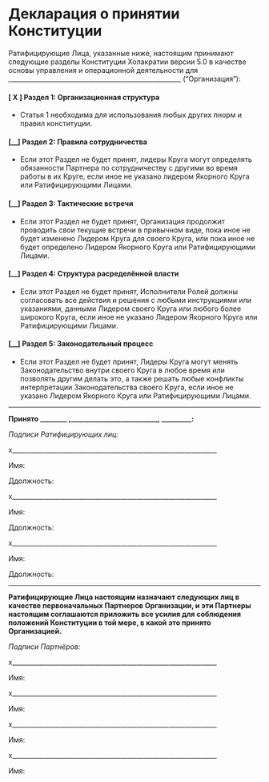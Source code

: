 Декларация о принятии Конституции
=================================

Ратифицирующие Лица, указанные ниже, настоящим принимают следующие разделы Конституции Холакратии версии 5.0 в качестве основы управления и операционной деятельности для \_\_\_\_\_\_\_\_\_\_\_\_\_\_\_\_\_\_\_\_\_\_\_\_\_\_\_\_\_\_\_\_\_\_\_\_\_\_\_\_\_\_\_\_\_\_\_\_\_\_\_\_\_\_ (“Организация”):

#### [ X ] Раздел 1: Организационная структура

- Статья 1 необходима для использования любых других пнорм и правил конституции.

#### [\_\_] Раздел 2: Правила сотрудничества

- Если этот Раздел не будет принят, лидеры Круга могут определять обязанности Партнера по сотрудничеству с другими во время работы в их Круге, если иное не указано лидером Якорного Круга или Ратифицирующими Лицами.

#### [\_\_] Раздел 3: Тактические встречи

- Если этот Раздел не будет принят, Организация продолжит проводить свои текущие встречи в привычном виде, пока иное не будет изменено Лидером Круга для своего Круга, или пока иное не будет определено Лидером Якорного Круга или Ратифицирующими Лицами.

#### [\_\_] Раздел 4: Структура расределённой власти

- Если этот Раздел не будет принят, Исполнители Ролей должны согласовать все действия и решения с любыми инструкциями или указаниями, данными Лидером своего Круга или любого более широкого Круга, если иное не указано Лидером Якорного Круга или Ратифицирующими Лицами.

#### [\_\_] Раздел 5: Законодательный процесс

- Если этот Раздел не будет принят, Лидеры Круга могут менять Законодательство внутри своего Круга в любое время или позволять другим делать это, а также решать любые конфликты интерпретации Законодательства своего Круга, если иное не указано Лидером Якорного Круга или Ратифицирующими Лицами.

---

**Принято \_\_\_\_\_\_\_\_ ,\_\_\_\_\_\_\_\_\_\_\_\_\_\_\_\_\_\_\_\_\_\_\_\_\_\_, \_\_\_\_\_\_\_\_\_:**

*Подписи Ратифицирующих лиц:*

x\_\_\_\_\_\_\_\_\_\_\_\_\_\_\_\_\_\_\_\_\_\_\_\_\_\_\_\_\_\_\_\_\_\_\_\_\_\_\_\_\_\_\_\_\_\_\_\_\_\_\_\_\_\_\_\_\_\_\_\_\_\_\_\_

Имя:

Ддолжность:

x\_\_\_\_\_\_\_\_\_\_\_\_\_\_\_\_\_\_\_\_\_\_\_\_\_\_\_\_\_\_\_\_\_\_\_\_\_\_\_\_\_\_\_\_\_\_\_\_\_\_\_\_\_\_\_\_\_\_\_\_\_\_\_\_

Имя:

Ддолжность:

x\_\_\_\_\_\_\_\_\_\_\_\_\_\_\_\_\_\_\_\_\_\_\_\_\_\_\_\_\_\_\_\_\_\_\_\_\_\_\_\_\_\_\_\_\_\_\_\_\_\_\_\_\_\_\_\_\_\_\_\_\_\_\_\_

Имя:

Ддолжность:

---

**Ратифицирующие Лица настоящим назначают следующих лиц в качестве первоначальных Партнеров Организации, и эти Партнеры настоящим соглашаются приложить все усилия для соблюдения положений Конституции в той мере, в какой это принято Организацией.**

*Подписи Партнёров:*

x\_\_\_\_\_\_\_\_\_\_\_\_\_\_\_\_\_\_\_\_\_\_\_\_\_\_\_\_\_\_\_\_\_\_\_\_\_\_\_\_\_\_\_\_\_\_\_\_\_\_\_\_\_\_\_\_\_\_\_\_\_\_\_\_

Имя:

x\_\_\_\_\_\_\_\_\_\_\_\_\_\_\_\_\_\_\_\_\_\_\_\_\_\_\_\_\_\_\_\_\_\_\_\_\_\_\_\_\_\_\_\_\_\_\_\_\_\_\_\_\_\_\_\_\_\_\_\_\_\_\_\_

Имя:

x\_\_\_\_\_\_\_\_\_\_\_\_\_\_\_\_\_\_\_\_\_\_\_\_\_\_\_\_\_\_\_\_\_\_\_\_\_\_\_\_\_\_\_\_\_\_\_\_\_\_\_\_\_\_\_\_\_\_\_\_\_\_\_\_

Имя:

x\_\_\_\_\_\_\_\_\_\_\_\_\_\_\_\_\_\_\_\_\_\_\_\_\_\_\_\_\_\_\_\_\_\_\_\_\_\_\_\_\_\_\_\_\_\_\_\_\_\_\_\_\_\_\_\_\_\_\_\_\_\_\_\_

Имя:
